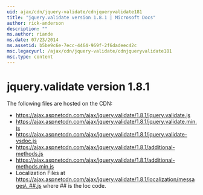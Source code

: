 ```yaml
---
uid: ajax/cdn/jquery-validate/cdnjqueryvalidate181
title: "jquery.validate version 1.8.1 | Microsoft Docs"
author: rick-anderson
description: ""
ms.author: riande
ms.date: 07/23/2014
ms.assetid: b5be9c6e-7ecc-4464-969f-2f6dadeec42c
msc.legacyurl: /ajax/cdn/jquery-validate/cdnjqueryvalidate181
msc.type: content
---
```

jquery.validate version 1.8.1
====================
The following files are hosted on the CDN:

- https://ajax.aspnetcdn.com/ajax/jquery.validate/1.8.1/jquery.validate.js
- https://ajax.aspnetcdn.com/ajax/jquery.validate/1.8.1/jquery.validate.min.js
- https://ajax.aspnetcdn.com/ajax/jquery.validate/1.8.1/jquery.validate-vsdoc.js
- https://ajax.aspnetcdn.com/ajax/jquery.validate/1.8.1/additional-methods.js
- https://ajax.aspnetcdn.com/ajax/jquery.validate/1.8.1/additional-methods.min.js
- Localization Files at https://ajax.aspnetcdn.com/ajax/jquery.validate/1.8.1/localization/messages\_##.js where ## is the loc code.
